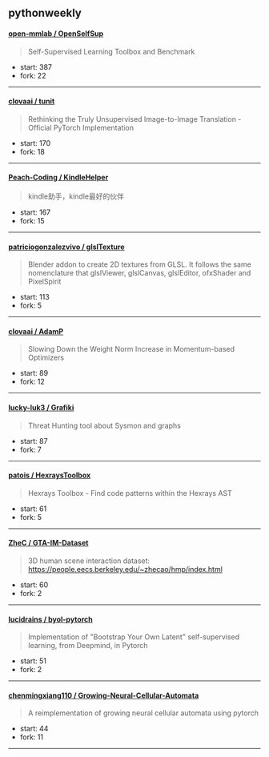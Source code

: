 ## pythonweekly

#### [open-mmlab / OpenSelfSup](https://github.com/open-mmlab/OpenSelfSup)

> Self-Supervised Learning Toolbox and Benchmark

+ start: 387
+ fork: 22

----


#### [clovaai / tunit](https://github.com/clovaai/tunit)

> Rethinking the Truly Unsupervised Image-to-Image Translation - Official PyTorch Implementation

+ start: 170
+ fork: 18

----


#### [Peach-Coding / KindleHelper](https://github.com/Peach-Coding/KindleHelper)

> kindle助手，kindle最好的伙伴

+ start: 167
+ fork: 15

----


#### [patriciogonzalezvivo / glslTexture](https://github.com/patriciogonzalezvivo/glslTexture)

> Blender addon to create 2D textures from GLSL. It follows the same nomenclature that glslViewer, glslCanvas, glslEditor, ofxShader and PixelSpirit

+ start: 113
+ fork: 5

----


#### [clovaai / AdamP](https://github.com/clovaai/AdamP)

> Slowing Down the Weight Norm Increase in Momentum-based Optimizers

+ start: 89
+ fork: 12

----


#### [lucky-luk3 / Grafiki](https://github.com/lucky-luk3/Grafiki)

> Threat Hunting tool about Sysmon and graphs

+ start: 87
+ fork: 7

----


#### [patois / HexraysToolbox](https://github.com/patois/HexraysToolbox)

> Hexrays Toolbox - Find code patterns within the Hexrays AST

+ start: 61
+ fork: 5

----


#### [ZheC / GTA-IM-Dataset](https://github.com/ZheC/GTA-IM-Dataset)

> 3D human scene interaction dataset: https://people.eecs.berkeley.edu/~zhecao/hmp/index.html

+ start: 60
+ fork: 2

----


#### [lucidrains / byol-pytorch](https://github.com/lucidrains/byol-pytorch)

> Implementation of "Bootstrap Your Own Latent" self-supervised learning, from Deepmind, in Pytorch

+ start: 51
+ fork: 2

----


#### [chenmingxiang110 / Growing-Neural-Cellular-Automata](https://github.com/chenmingxiang110/Growing-Neural-Cellular-Automata)

> A reimplementation of growing neural cellular automata using pytorch

+ start: 44
+ fork: 11

----

